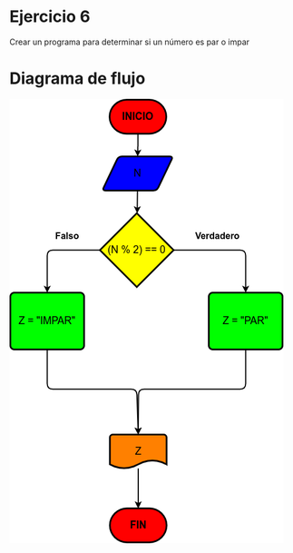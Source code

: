 # Ejercicio 6

Crear un programa para determinar si un número es par o impar

# Diagrama de flujo

![Diagrama](numero-par-impar.png)
